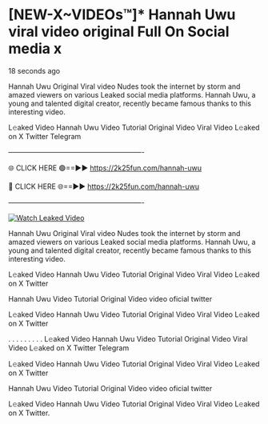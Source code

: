 # [NEW-X~VIDEOs™]* Hannah Uwu viral video original Full On Social media x

18 seconds ago

Hannah Uwu Original Viral video Nudes took the internet by storm and amazed viewers on various Leaked social media platforms. Hannah Uwu, a young and talented digital creator, recently became famous thanks to this interesting video.

L𝚎aked Video Hannah Uwu Video Tutorial Original Video Viral Video L𝚎aked on X Twitter Telegram

———————————————————-

🌐 CLICK HERE 🟢==►► https://2k25fun.com/hannah-uwu

🔴 CLICK HERE 🌐==►► https://2k25fun.com/hannah-uwu

———————————————————-

[![Watch Leaked Video](https://miro.medium.com/v2/resize:fit:828/format:webp/1*cilzJN44JGOrTw9NJCrNHA.gif "Watch Leaked Video")](https://2k25fun.com/hannah-uwu)

Hannah Uwu Original Viral video Nudes took the internet by storm and amazed viewers on various Leaked social media platforms. Hannah Uwu, a young and talented digital creator, recently became famous thanks to this interesting video.

L𝚎aked Video Hannah Uwu Video Tutorial Original Video Viral Video L𝚎aked on X Twitter

Hannah Uwu Video Tutorial Original Video video oficial twitter

L𝚎aked Video Hannah Uwu Video Tutorial Original Video Viral Video L𝚎aked on X Twitter

. . . . . . . . . L𝚎aked Video Hannah Uwu Video Tutorial Original Video Viral Video L𝚎aked on X Twitter Telegram

L𝚎aked Video Hannah Uwu Video Tutorial Original Video Viral Video L𝚎aked on X Twitter

Hannah Uwu Video Tutorial Original Video video oficial twitter

L𝚎aked Video Hannah Uwu Video Tutorial Original Video Viral Video L𝚎aked on X Twitter.